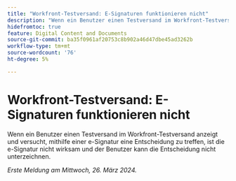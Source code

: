 ```yaml
---
title: "Workfront-Testversand: E-Signaturen funktionieren nicht"
description: "Wenn ein Benutzer einen Testversand im Workfront-Testversand anzeigt und versucht, mithilfe einer e-Signatur eine Entscheidung zu treffen, ist die e-Signatur nicht wirksam und der Benutzer kann die Entscheidung nicht unterzeichnen."
hidefromtoc: true
feature: Digital Content and Documents
source-git-commit: ba35f0961af20753c8b902a46d47dbe45ad3262b
workflow-type: tm+mt
source-wordcount: '76'
ht-degree: 5%

---
```



# Workfront-Testversand: E-Signaturen funktionieren nicht

<!--wf. wfp-->

Wenn ein Benutzer einen Testversand im Workfront-Testversand anzeigt und versucht, mithilfe einer e-Signatur eine Entscheidung zu treffen, ist die e-Signatur nicht wirksam und der Benutzer kann die Entscheidung nicht unterzeichnen.

_Erste Meldung am Mittwoch, 26. März 2024._

